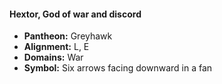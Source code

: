#### Hextor, God of war and discord
- **Pantheon:** Greyhawk
- **Alignment:** L, E
- **Domains:** War
- **Symbol:** Six arrows facing downward in a fan